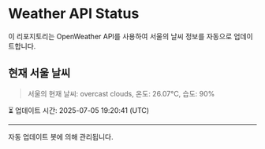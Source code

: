 
# Weather API Status

이 리포지토리는 OpenWeather API를 사용하여 서울의 날씨 정보를 자동으로 업데이트합니다.

## 현재 서울 날씨
> 서울의 현재 날씨: overcast clouds, 온도: 26.07°C, 습도: 90%

⏳ 업데이트 시간: 2025-07-05 19:20:41 (UTC)

---
자동 업데이트 봇에 의해 관리됩니다.
